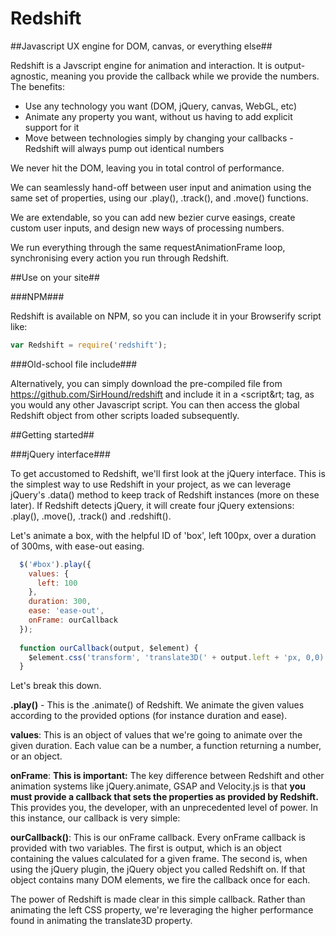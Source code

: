 Redshift
========

##Javascript UX engine for DOM, canvas, or everything else##

Redshift is a Javscript engine for animation and interaction. It is output-agnostic, meaning you provide the callback while we provide the numbers. The benefits:

* Use any technology you want (DOM, jQuery, canvas, WebGL, etc)
* Animate any property you want, without us having to add explicit support for it
* Move between technologies simply by changing your callbacks - Redshift will always pump out identical numbers

We never hit the DOM, leaving you in total control of performance.

We can seamlessly hand-off between user input and animation using the same set of properties, using our .play(), .track(), and .move() functions.

We are extendable, so you can add new bezier curve easings, create custom user inputs, and design new ways of processing numbers.

We run everything through the same requestAnimationFrame loop, synchronising every action you run through Redshift.


##Use on your site##

###NPM###

Redshift is available on NPM, so you can include it in your Browserify script like:

```javascript  
var Redshift = require('redshift');
```

###Old-school file include###

Alternatively, you can simply download the pre-compiled file from https://github.com/SirHound/redshift and include it in a &lt;script&rt; tag, as you would any other Javascript script. You can then access the global Redshift object from other scripts loaded subsequently.


##Getting started##

###jQuery interface###

To get accustomed to Redshift, we'll first look at the jQuery interface. This is the simplest way to use Redshift in your project, as we can leverage jQuery's .data() method to keep track of Redshift instances (more on these later). If Redshift detects jQuery, it will create four jQuery extensions: .play(), .move(), .track() and .redshift().

Let's animate a box, with the helpful ID of 'box', left 100px, over a duration of 300ms, with ease-out easing.

```javascript
  $('#box').play({
    values: {
      left: 100
    },
    duration: 300,
    ease: 'ease-out',
    onFrame: ourCallback
  });
  
  function ourCallback(output, $element) {
    $element.css('transform', 'translate3D(' + output.left + 'px, 0,0)');
  }
```  

Let's break this down.

**.play()** - This is the .animate() of Redshift. We animate the given values according to the provided options (for instance duration and ease).

**values**: This is an object of values that we're going to animate over the given duration. Each value can be a number, a function returning a number, or an object. 

**onFrame**: **This is important:** The key difference between Redshift and other animation systems like jQuery.animate, GSAP and Velocity.js is that **you must provide a callback that sets the properties as provided by Redshift.** This provides you, the developer, with an unprecedented level of power. In this instance, our callback is very simple:

**ourCallback()**: This is our onFrame callback. Every onFrame callback is provided with two variables. The first is output, which is an object containing the values calculated for a given frame. The second is, when using the jQuery plugin, the jQuery object you called Redshift on. If that object contains many DOM elements, we fire the callback once for each.

The power of Redshift is made clear in this simple callback. Rather than animating the left CSS property, we're leveraging the higher performance found in animating the translate3D property.
